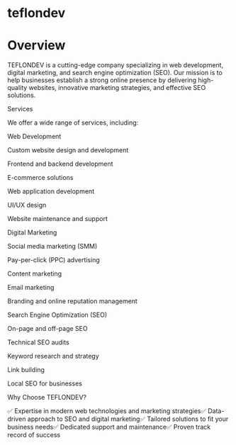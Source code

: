 # teflondev

# Overview

TEFLONDEV is a cutting-edge company specializing in web development, digital marketing, and search engine optimization (SEO). Our mission is to help businesses establish a strong online presence by delivering high-quality websites, innovative marketing strategies, and effective SEO solutions.

Services

We offer a wide range of services, including:

Web Development

Custom website design and development

Frontend and backend development

E-commerce solutions

Web application development

UI/UX design

Website maintenance and support

Digital Marketing

Social media marketing (SMM)

Pay-per-click (PPC) advertising

Content marketing

Email marketing

Branding and online reputation management

Search Engine Optimization (SEO)

On-page and off-page SEO

Technical SEO audits

Keyword research and strategy

Link building

Local SEO for businesses

Why Choose TEFLONDEV?

✅ Expertise in modern web technologies and marketing strategies✅ Data-driven approach to SEO and digital marketing✅ Tailored solutions to fit your business needs✅ Dedicated support and maintenance✅ Proven track record of success